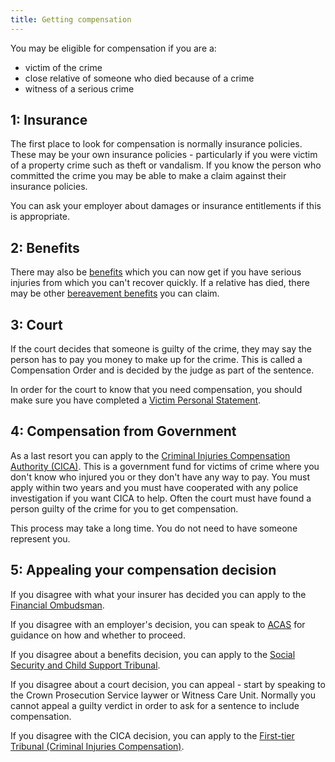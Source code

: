 ```yaml
---
title: Getting compensation
---
```


You may be eligible for compensation if you are a:

- victim of the crime
- close relative of someone who died because of a crime
- witness of a serious crime

## 1: Insurance

The first place to look for compensation is normally insurance policies. These may be your own insurance policies - particularly if you were victim of a property crime such as theft or vandalism. If you know the person who committed the crime you may be able to make a claim against their insurance policies.

You can ask your employer about damages or insurance entitlements if this is appropriate.

## 2: Benefits

There may also be [benefits](https://www.gov.uk/browse/benefits/disability) which you can now get if you have serious injuries from which you can't recover quickly. If a relative has died, there may be other [bereavement benefits](https://www.gov.uk/browse/benefits/bereavement) you can claim.

## 3: Court

If the court decides that someone is guilty of the crime, they may say the person has to pay you money to make up for the crime. This is called a Compensation Order and is decided by the judge as part of the sentence.

In order for the court to know that you need compensation, you should make sure you have completed a [Victim Personal Statement](/glossary.html#vps).


## 4: Compensation from Government

As a last resort you can apply to the [Criminal Injuries Compensation Authority (CICA)](https://www.gov.uk/criminal-injuries-compensation-a-guide). This is a government fund for victims of crime where you don't know who injured you or they don't have any way to pay. You must apply within two years and you must have cooperated with any police investigation if you want CICA to help. Often the court must have found a person guilty of the crime for you to get compensation.

This process may take a long time. You do not need to have someone represent you.

## 5: Appealing your compensation decision
If you disagree with what your insurer has decided you can apply to the [Financial Ombudsman](http://www.financial-ombudsman.org.uk/).

If you disagree with an employer's decision, you can speak to [ACAS](http://www.acas.org) for guidance on how and whether to proceed.

If you disagree about a benefits decision, you can apply to the [Social Security and Child Support Tribunal](https://www.justice.gov.uk/tribunals/sscs).

If you disagree about a court decision, you can appeal - start by speaking to the Crown Prosecution Service laywer or Witness Care Unit. Normally you cannot appeal a guilty verdict in order to ask for a sentence to include compensation.

If you disagree with the CICA decision, you can apply to the [First-tier Tribunal (Criminal Injuries Compensation)](https://www.gov.uk/criminal-injuries-compensation-tribunal/overview).



